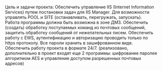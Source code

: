 Цель и задачи проекта:
Обеспечить управление IIS (Internet Information Services) путем постановки задач для IIS Manager. Для возможности управлять POOL и SITE (останавливать, перегружать, запускать). Работа программы должна быть возможна в зоне ДМЗ.
Обеспечить (создать) обработку поступаемых команд из почтовых сообщений, защитить обработку сообщений от нежелательных писем. Обеспечить работу с EWS, аутентификацию и авторизацию проводить только по https протоколу. Все пароли хранить в зашифрованном виде. Обеспечить работу проекта в формате 24/7. 
(реализовано, дополнительно в проект входят еще 2 программы: шифрование паролее алгоритмом AES и управление доступом разрешенных почтовых адресов)

